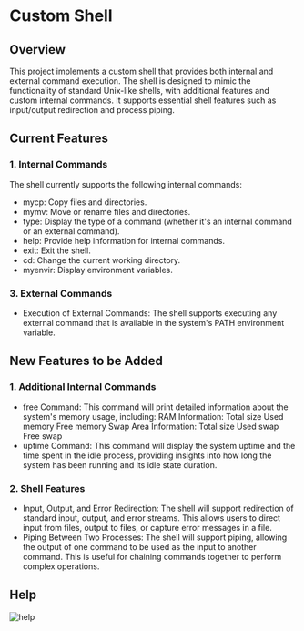 # Custom Shell 
## Overview
This project implements a custom shell that provides both internal and external command execution. The shell is designed to mimic the functionality of standard Unix-like shells, with additional features and custom internal commands. It supports essential shell features such as input/output redirection and process piping.
## Current Features
### 1. Internal Commands
The shell currently supports the following internal commands:
* mycp: Copy files and directories.
* mymv: Move or rename files and directories.
* type: Display the type of a command (whether it's an internal command or an external command).
* help: Provide help information for internal commands.
* exit: Exit the shell.
* cd: Change the current working directory.
* myenvir: Display environment variables.
### 3. External Commands
* Execution of External Commands: The shell supports executing any external command that is available in the system's PATH environment variable.
## New Features to be Added
### 1. Additional Internal Commands
* free Command: This command will print detailed information about the system's memory usage, including:
RAM Information:
Total size
Used memory
Free memory
Swap Area Information:
Total size
Used swap
Free swap
* uptime Command: This command will display the system uptime and the time spent in the idle process, providing insights into how long the system has been running and its idle state duration.

### 2. Shell Features
* Input, Output, and Error Redirection:
The shell will support redirection of standard input, output, and error streams. This allows users to direct input from files, output to files, or capture error messages in a file.
* Piping Between Two Processes:
The shell will support piping, allowing the output of one command to be used as the input to another command. This is useful for chaining commands together to perform complex operations.
## Help
![help](https://github.com/user-attachments/assets/d1f43c58-fed7-483b-88f3-13de3537ba3d)
